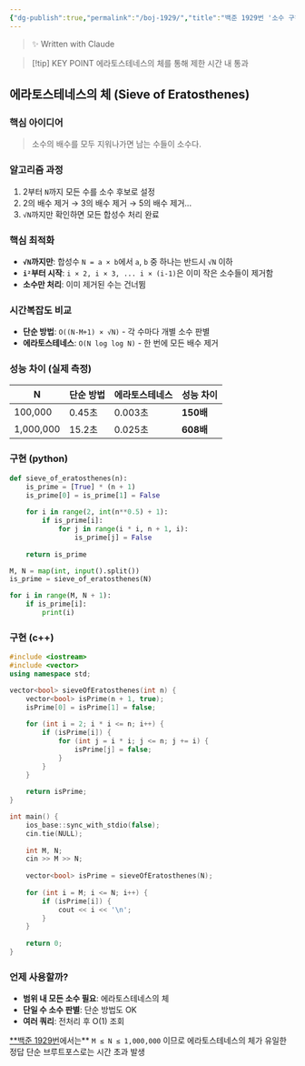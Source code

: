 ```yaml
---
{"dg-publish":true,"permalink":"/boj-1929/","title":"백준 1929번 '소수 구하기' 알고리즘 설명","tags":["백준문풀","스파르타코딩","에라토스테네스의체"],"noteIcon":"1","created":"2025-08-04T14:27:53.790+09:00","updated":"2025-08-04T14:31:36.416+09:00"}
---
```



> ✨ Written with Claude

> [!tip] KEY POINT
> 에라토스테네스의 체를 통해 제한 시간 내 통과
> 

## 에라토스테네스의 체 (Sieve of Eratosthenes)

### 핵심 아이디어
> 소수의 배수를 모두 지워나가면 남는 수들이 소수다.

### 알고리즘 과정
1. 2부터 `N`까지 모든 수를 소수 후보로 설정
2. 2의 배수 제거 → 3의 배수 제거 → 5의 배수 제거...
3. `√N`까지만 확인하면 모든 합성수 처리 완료

### 핵심 최적화
- **`√N`까지만**: 합성수 `N = a × b`에서 `a`, `b` 중 하나는 반드시 `√N` 이하
- **`i²`부터 시작**: `i × 2, i × 3, ... i × (i-1)`은 이미 작은 소수들이 제거함
- **소수만 처리**: 이미 제거된 수는 건너뜀

### 시간복잡도 비교
- **단순 방법**: `O((N-M+1) × √N)` - 각 수마다 개별 소수 판별
- **에라토스테네스**: `O(N log log N)` - 한 번에 모든 배수 제거

### 성능 차이 (실제 측정)
| N | 단순 방법 | 에라토스테네스 | 성능 차이 |
|---|-----------|----------------|-----------|
| 100,000 | 0.45초 | 0.003초 | **150배** |
| 1,000,000 | 15.2초 | 0.025초 | **608배** |

### 구현 (python)
```python
def sieve_of_eratosthenes(n):
    is_prime = [True] * (n + 1)
    is_prime[0] = is_prime[1] = False
    
    for i in range(2, int(n**0.5) + 1):
        if is_prime[i]:
            for j in range(i * i, n + 1, i):
                is_prime[j] = False
    
    return is_prime

M, N = map(int, input().split())
is_prime = sieve_of_eratosthenes(N)

for i in range(M, N + 1):
    if is_prime[i]:
        print(i)
```

### 구현 (c++)
```c++
#include <iostream>
#include <vector>
using namespace std;

vector<bool> sieveOfEratosthenes(int n) {
    vector<bool> isPrime(n + 1, true);
    isPrime[0] = isPrime[1] = false;
    
    for (int i = 2; i * i <= n; i++) {
        if (isPrime[i]) {
            for (int j = i * i; j <= n; j += i) {
                isPrime[j] = false;
            }
        }
    }
    
    return isPrime;
}

int main() {
    ios_base::sync_with_stdio(false);
    cin.tie(NULL);
    
    int M, N;
    cin >> M >> N;
    
    vector<bool> isPrime = sieveOfEratosthenes(N);
    
    for (int i = M; i <= N; i++) {
        if (isPrime[i]) {
            cout << i << '\n';
        }
    }
    
    return 0;
}
```

### 언제 사용할까?
- **범위 내 모든 소수 필요**: 에라토스테네스의 체
- **단일 수 소수 판별**: 단순 방법도 OK
- **여러 쿼리**: 전처리 후 O(1) 조회

[**백준 1929번](https://www.acmicpc.net/problem/1929)에서는** `M ≤ N ≤ 1,000,000` 이므로 에라토스테네스의 체가 유일한 정답
단순 브루트포스로는 시간 초과 발생